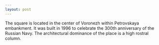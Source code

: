 ```yaml
---
layout: post
---
```


The square is located in the center of Voronezh within Petrovskaya embankment. It was built in 1996 to celebrate the 300th anniversary of the Russian Navy. The architectural dominance of the place is a high rostral column.
